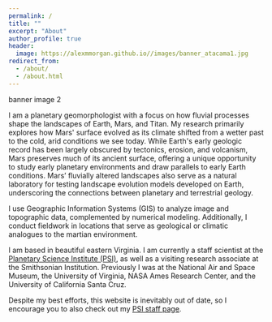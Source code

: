 ```yaml
---
permalink: /
title: ""
excerpt: "About"
author_profile: true
header:
  image: https://alexmmorgan.github.io//images/banner_atacama1.jpg
redirect_from: 
  - /about/
  - /about.html
---
```


banner image 2

I am a planetary geomorphologist with a focus on how fluvial processes shape the landscapes of Earth, Mars, and Titan. My research primarily explores how Mars' surface evolved as its climate shifted from a wetter past to the cold, arid conditions we see today. While Earth's early geologic record has been largely obscured by tectonics, erosion, and volcanism, Mars preserves much of its ancient surface, offering a unique opportunity to study early planetary environments and draw parallels to early Earth conditions. Mars’ fluvially altered landscapes also serve as a natural laboratory for testing landscape evolution models developed on Earth, underscoring the connections between planetary and terrestrial geology.

I use Geographic Information Systems (GIS) to analyze image and topographic data, complemented by numerical modeling. Additionally, I conduct fieldwork in locations that serve as geological or climatic analogues to the martian environment.

I am based in beautiful eastern Virginia. I am currently a staff scientist at the <a href="https://www.psi.edu" target="_blank" rel="noopener noreferrer">Planetary Science Institute (PSI)</a>, as well as a visiting research associate at the Smithsonian Institution. Previously I was at the National Air and Space Museum, the University of Virginia, NASA Ames Research Center, and the University of California Santa Cruz.

Despite my best efforts, this website is inevitably out of date, so I encourage you to also check out my <a href="https://www.psi.edu/staff/profile/alexander-morgan/" target="_blank" rel="noopener noreferrer">PSI staff page</a>.

